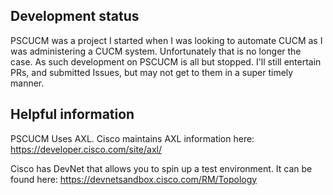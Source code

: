 ## Development status

PSCUCM was a project I started when I was looking to automate CUCM as I was administering a CUCM system. Unfortunately that is no longer the case. As such development on PSCUCM is all but stopped. I'll still entertain PRs, and submitted Issues, but may not get to them in a super timely manner.

## Helpful information

PSCUCM Uses AXL. Cisco maintains AXL information here: https://developer.cisco.com/site/axl/

Cisco has DevNet that allows you to spin up a test environment. It can be found here: https://devnetsandbox.cisco.com/RM/Topology
